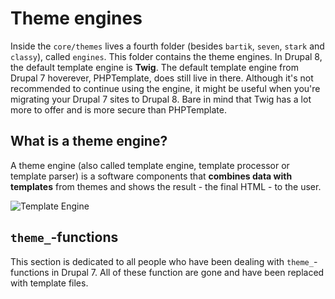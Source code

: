 # Theme engines

Inside the `core/themes` lives a fourth folder (besides `bartik`, `seven`, `stark` and `classy`), called `engines`. This folder contains the theme engines. In Drupal 8, the default template engine is **Twig**. The default template engine from Drupal 7 hoverever, PHPTemplate, does still live in there. Although it's not recommended to continue using the engine, it might be useful when you're migrating your Drupal 7 sites to Drupal 8. Bare in mind that Twig has a lot more to offer and is more secure than PHPTemplate.

## What is a theme engine?

A theme engine (also called template engine, template processor or template parser) is a software components that **combines data with templates** from themes and shows the result - the final HTML - to the user.

![Template Engine](https://raw.githubusercontent.com/sqndr/d8-theming-guide/master/img/template-engine.png)

## `theme_`-functions

This section is dedicated to all people who have been dealing with `theme_`-functions in Drupal 7. All of these function are gone and have been replaced with template files. 
